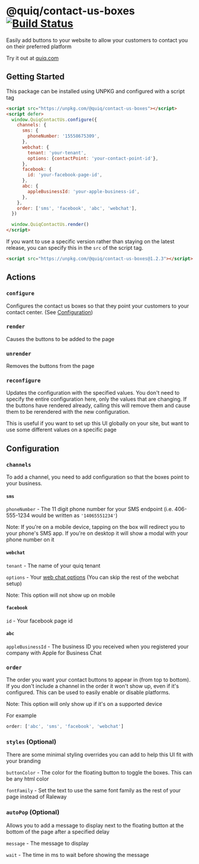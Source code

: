 # @quiq/contact-us-boxes [![Build Status](https://travis-ci.org/Quiq/contact-us-boxes.svg?branch=master)](https://travis-ci.org/Quiq/contact-us-boxes)

Easily add buttons to your website to allow your customers to contact you on their preferred platform

Try it out at [quiq.com](https://quiq.com/)

## Getting Started

This package can be installed using UNPKG and configured with a script tag
```html
<script src="https://unpkg.com/@quiq/contact-us-boxes"></script>
<script defer>
  window.QuiqContactUs.configure({
    channels: {
      sms: {
        phoneNumber: '15558675309',
      },
      webchat: {
        tenant: 'your-tenant',
        options: {contactPoint: 'your-contact-point-id'},
      },
      facebook: {
        id: 'your-facebook-page-id',
      },
      abc: {
        appleBusinessId: 'your-apple-business-id',
      },
    },
    order: ['sms', 'facebook', 'abc', 'webchat'],
  })

  window.QuiqContactUs.render()
</script>
```

If you want to use a specific version rather than staying on the latest release, you can specify this in the `src` of the script tag.
```html
<script src="https://unpkg.com/@quiq/contact-us-boxes@1.2.3"></script>
```

## Actions

### `configure`
Configures the contact us boxes so that they point your customers to your contact center. (See [Configuration](#configuration))

### `render`
Causes the buttons to be added to the page

### `unrender`
Removes the buttons from the page

### `reconfigure`
Updates the configuration with the specified values. You don't need to specify the entire configuration here, only the values that are changing. If the buttons have rendered already, calling this will remove them and cause them to be rerendered with the new configuration.

This is useful if you want to set up this UI globally on your site, but want to use some different values on a specific page

## Configuration

### `channels`
To add a channel, you need to add configuration so that the boxes point to your business.

#### `sms`

`phoneNumber` - The 11 digit phone number for your SMS endpoint (i.e. 406-555-1234 would be written as `'14065551234'`)

Note: If you're on a mobile device, tapping on the box will redirect you to your phone's SMS app. If you're on desktop it will show a modal with your phone number on it

#### `webchat`

`tenant` - The name of your quiq tenant

`options` - Your [web chat options](https://developers.goquiq.com/docs/webchat/#/getting_started/configuration?id=setting-web-chat-options) (You can skip the rest of the webchat setup)

Note: This option will not show up on mobile

#### `facebook`

`id` - Your facebook page id

#### `abc`

`appleBusinessId` - The business ID you received when you registered your company with Apple for Business Chat

### `order`
The order you want your contact buttons to appear in (from top to bottom). If you don't include a channel in the order it won't show up, even if it's configured. This can be used to easily enable or disable platforms.

Note: This option will only show up if it's on a supported device

For example
```js
order: ['abc', 'sms', 'facebook', 'webchat']
```

### `styles` (Optional)
There are some minimal styling overrides you can add to help this UI fit with your branding

`buttonColor` - The color for the floating button to toggle the boxes. This can be any html color

`fontFamily` - Set the text to use the same font family as the rest of your page instead of Raleway

### `autoPop` (Optional)
Allows you to add a message to display next to the floating button at the bottom of the page after a specified delay

`message` - The message to display

`wait` - The time in ms to wait before showing the message
